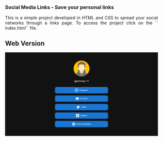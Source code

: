### Social Media Links - Save your personal links

<p align="justify">This is a simple project developed in HTML and CSS to spread your social networks through a links page. To access the project click on the `` index.html`` file.</p>

## Web Version

<img src="./images/web.png" alt="Web Version"/>

